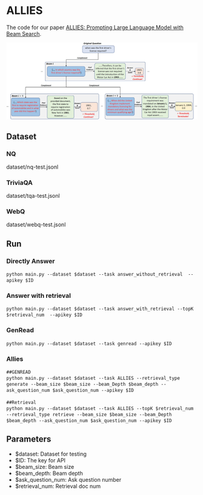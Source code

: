 # ALLIES

The code for our paper [ALLIES: Prompting Large Language Model with Beam Search](https://arxiv.org/abs/2305.14766).

![model](assets/model.jpg)

## Dataset

### NQ

dataset/nq-test.jsonl

### TriviaQA

dataset/tqa-test.jsonl

### WebQ

dataset/webq-test.jsonl

## Run

### Directly Answer

```
python main.py --dataset $dataset --task answer_without_retrieval  --apikey $ID
```

### Answer with retrieval

```
python main.py --dataset $dataset --task answer_with_retrieval --topK $retrieval_num  --apikey $ID
```

### GenRead

```
python main.py --dataset $dataset --task genread --apikey $ID
```

### Allies

```
##GENREAD
python main.py --dataset $dataset --task ALLIES --retrieval_type generate --beam_size $beam_size --beam_Depth $beam_depth --ask_question_num $ask_question_num --apikey $ID

##Retrieval
python main.py --dataset $dataset --task ALLIES --topK $retrieval_num --retrieval_type retrieve --beam_size $beam_size --beam_Depth $beam_depth --ask_question_num $ask_question_num --apikey $ID
```

## Parameters

- $dataset: Dataset for testing
- $ID: The key for API
- $beam_size: Beam size
- $beam_depth: Beam depth
- $ask_question_num: Ask question number
- $retrieval_num: Retrieval doc num
